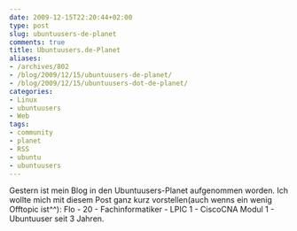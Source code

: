 ```yaml
---
date: 2009-12-15T22:20:44+02:00
type: post
slug: ubuntuusers-de-planet
comments: true
title: Ubuntuusers.de-Planet
aliases:
- /archives/802
- /blog/2009/12/15/ubuntuusers-de-planet/
- /blog/2009/12/15/ubuntuusers-dot-de-planet/
categories:
- Linux
- ubuntuusers
- Web
tags:
- community
- planet
- RSS
- ubuntu
- ubuntuusers
---
```


Gestern ist mein Blog in den Ubuntuusers-Planet aufgenommen worden. Ich
wollte mich mit diesem Post ganz kurz vorstellen(auch wenns ein wenig
Offtopic ist^^): Flo - 20 - Fachinformatiker - LPIC 1 - CiscoCNA Modul 1 -
Ubuntuuser seit 3 Jahren.
